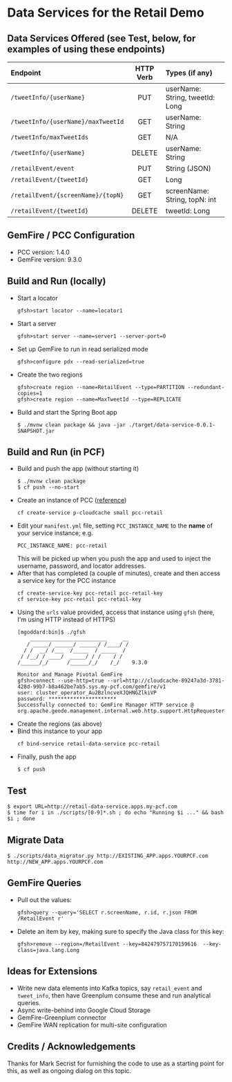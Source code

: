 # Data Services for the Retail Demo

## Data Services Offered (see Test, below, for examples of using these endpoints)

| Endpoint | HTTP Verb | Types (if any) |
| :---         |     :---:      | :--- |
| `/tweetInfo/{userName}` | PUT | userName: String, tweetId: Long |
| `/tweetInfo/{userName}/maxTweetId` | GET | userName: String |
| `/tweetInfo/maxTweetIds` | GET | N/A |
| `/tweetInfo/{userName}` | DELETE | userName: String |
| `/retailEvent/event` | PUT | String (JSON) |
| `/retailEvent/{tweetId}` | GET | Long |
| `/retailEvent/{screenName}/{topN}` | GET | screenName: String, topN: int |
| `/retailEvent/{tweetId}` | DELETE | tweetId: Long |

## GemFire / PCC Configuration

* PCC version: 1.4.0
* GemFire version: 9.3.0

## Build and Run (locally)

* Start a locator
  ```
  gfsh>start locator --name=locator1
  ```

* Start a server
  ```
  gfsh>start server --name=server1 --server-port=0
  ```

* Set up GemFire to run in read serialized mode
  ```
  gfsh>configure pdx --read-serialized=true
  ```

* Create the two regions
  ```
  gfsh>create region --name=RetailEvent --type=PARTITION --redundant-copies=1
  gfsh>create region --name=MaxTweetId --type=REPLICATE
  ```

* Build and start the Spring Boot app
  ```
  $ ./mvnw clean package && java -jar ./target/data-service-0.0.1-SNAPSHOT.jar
  ```

## Build and Run (in PCF)

* Build and push the app (without starting it)
  ```
  $ ./mvnw clean package
  $ cf push --no-start
  ```
* Create an instance of PCC ([reference](https://docs.pivotal.io/p-cloud-cache/1-2/developer.html#bind-service))
  ```
  cf create-service p-cloudcache small pcc-retail
  ```
* Edit your `manifest.yml` file, setting `PCC_INSTANCE_NAME` to the **name** of your service instance; e.g.
  ```
  PCC_INSTANCE_NAME: pcc-retail
  ```
  This will be picked up when you push the app and used to inject the username, password, and locator addresses.
* After that has completed (a couple of minutes), create and then access a service key for the PCC instance
  ```
  cf create-service-key pcc-retail pcc-retail-key
  cf service-key pcc-retail pcc-retail-key
  ```
* Using the `urls` value provided, access that instance using `gfsh` (here, I'm using HTTP instead of HTTPS)
  ```
  [mgoddard:bin]$ ./gfsh
      _________________________     __
     / _____/ ______/ ______/ /____/ /
    / /  __/ /___  /_____  / _____  /
   / /__/ / ____/  _____/ / /    / /
  /______/_/      /______/_/    /_/    9.3.0

  Monitor and Manage Pivotal GemFire
  gfsh>connect --use-http=true --url=http://cloudcache-89247a3d-3781-428d-99b7-b8a462be7ab5.sys.my-pcf.com/gemfire/v1
  user: cluster_operator_Au2BzlncveXJQHNGZlkiVP
  password: **********************
  Successfully connected to: GemFire Manager HTTP service @ org.apache.geode.management.internal.web.http.support.HttpRequester@117354b6
  ```
* Create the regions (as above)
* Bind this instance to your app
  ```
  cf bind-service retail-data-service pcc-retail
  ```
* Finally, push the app
  ```
  $ cf push
  ```
## Test
```
$ export URL=http://retail-data-service.apps.my-pcf.com
$ time for i in ./scripts/[0-9]*.sh ; do echo "Running $i ..." && bash $i ; done
```

## Migrate Data
```
$ ./scripts/data_migrator.py http://EXISTING_APP.apps.YOURPCF.com http://NEW_APP.apps.YOURPCF.com
```

## GemFire Queries

* Pull out the values:
  ```
  gfsh>query --query='SELECT r.screenName, r.id, r.json FROM /RetailEvent r'
  ```

* Delete an item by key, making sure to specify the Java class for this key:
  ```
  gfsh>remove --region=/RetailEvent --key=842479757170159616  --key-class=java.lang.Long
  ```

## Ideas for Extensions

* Write new data elements into Kafka topics, say `retail_event` and `tweet_info`, then have Greenplum consume these and run analytical queries.
* Async write-behind into Google Cloud Storage
* GemFire-Greenplum connector
* GemFire WAN replication for multi-site configuration

## Credits / Acknowledgements

Thanks for Mark Secrist for furnishing the code to use as a starting point for this, as well as ongoing dialog on this topic.

